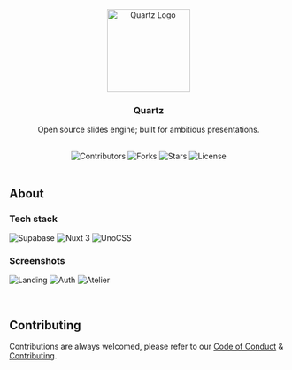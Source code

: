 <div align="center">
  <img src="https://github.com/user-attachments/assets/12754ced-aa32-4c01-94b2-8490f2876c57" width="150" alt="Quartz Logo" />
  <h3>Quartz</h3>
  <p>Open source slides engine; built for ambitious presentations.</p>

  <br />

  <div>
    <img src="https://img.shields.io/github/contributors/QuartzGraphics/Quartz?style=for-the-badge" alt="Contributors" />
    <img src="https://img.shields.io/github/forks/QuartzGraphics/Quartz?style=for-the-badge" alt="Forks" />
    <img src="https://img.shields.io/github/stars/QuartzGraphics/Quartz?style=for-the-badge" alt="Stars" />
    <img src="https://img.shields.io/github/license/QuartzGraphics/Quartz?style=for-the-badge" alt="License" />
  </div>
</div>

<br />

## About

### Tech stack

<div>
  <img src="https://img.shields.io/badge/Supabase-3FCF8E.svg?style=for-the-badge&logo=Supabase&logoColor=white" alt="Supabase" />
  <img src="https://img.shields.io/badge/Nuxt.js-00DC82.svg?style=for-the-badge&logo=nuxtdotjs&logoColor=white" alt="Nuxt 3" />
  <img src="https://img.shields.io/badge/UnoCSS-333333.svg?style=for-the-badge&logo=UnoCSS&logoColor=white" alt="UnoCSS" />
</div>

### Screenshots

![Landing](https://github.com/user-attachments/assets/00878b15-f52b-409b-a691-3a19d242b7e1)
![Auth](https://github.com/user-attachments/assets/b4cef768-f3b5-414e-a6e1-522399ee74fc)
![Atelier](https://github.com/user-attachments/assets/1e24009f-9f86-4b60-bb02-ecc0da917380)

<br />

## Contributing

Contributions are always welcomed, please refer to our [Code of Conduct](CODE_OF_CONDUCT.md) & [Contributing](CONTRIBUTING.md).
